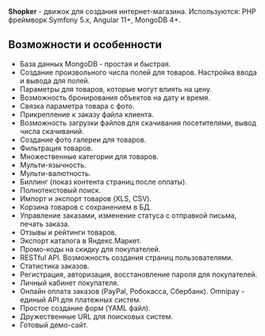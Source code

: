 **Shopker** - движок для создания интернет-магазина. Используются: PHP фреймворк Symfony 5.x, Angular 11+, MongoDB 4+.

Возможности и особенности
-------------------------

- База данных MongoDB - простая и быстрая.
- Создание произвольного числа полей для товаров. Настройка ввода и вывода для полей.
- Параметры для товаров, которые могут влиять на цену.
- Возможность бронирования объектов на дату и время.
- Связка параметра товара с фото.
- Прикрепление к заказу файла клиента.
- Возможность загрузки файлов для скачивания посетителями, вывод числа скачиваний.
- Создание фото галереи для товаров.
- Фильтрация товаров.
- Множественные категории для товаров.
- Мульти-язычность.
- Мульти-валютность.
- Биллинг (показ контента страниц после оплаты).
- Полнотекстовый поиск.
- Импорт и экспорт товаров (XLS, CSV).
- Корзина товаров с сохранением в БД.
- Управление заказами, изменение статуса с отправкой письма, печать заказа.
- Отзывы и рейтинги товаров.
- Экспорт каталога в Яндекс.Маркет.
- Промо-коды на скидку для покупателей.
- RESTful API. Возможность создания страниц пользователями.
- Статистика заказов.
- Регистрация, авторизация, восстановление пароля для покупателей.
- Личный кабинет покупателя.
- Онлайн оплата заказов (PayPal, Робокасса, Сбербанк). Omnipay - единый API для платежных систем.
- Простое создание форм (YAML файл).
- Дружественные URL для поисковых систем.
- Готовый демо-сайт.
